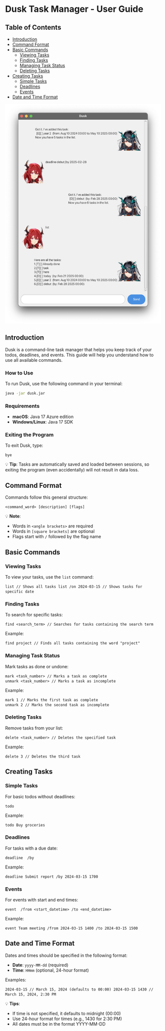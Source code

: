 # Dusk Task Manager - User Guide

## Table of Contents

- [Introduction](#introduction)
- [Command Format](#command-format)
- [Basic Commands](#basic-commands)
  - [Viewing Tasks](#viewing-tasks)
  - [Finding Tasks](#finding-tasks)
  - [Managing Task Status](#managing-task-status)
  - [Deleting Tasks](#deleting-tasks)
- [Creating Tasks](#creating-tasks)
  - [Simple Tasks](#simple-tasks)
  - [Deadlines](#deadlines)
  - [Events](#events)
- [Date and Time Format](#date-and-time-format)

![User Interface](Ui.png)

## Introduction

Dusk is a command-line task manager that helps you keep track of your todos, deadlines, and events. This guide will help
you understand how to use all available commands.

### How to Use

To run Dusk, use the following command in your terminal:

```bash
java -jar dusk.jar
```

### Requirements

- **macOS**: Java 17 Azure edition
- **Windows/Linux**: Java 17 SDK

### Exiting the Program

To exit Dusk, type:

```text
bye
```

💡 **Tip**: Tasks are automatically saved and loaded between sessions, so exiting the program (even accidentally) will
not result in data loss.

## Command Format

Commands follow this general structure:
```text
<command_word> [description] [flags]
```
💡 **Note**:
- Words in `<angle brackets>` are required
- Words in `[square brackets]` are optional
- Flags start with `/` followed by the flag name

## Basic Commands

### Viewing Tasks

To view your tasks, use the `list` command:
```text
list // Shows all tasks list /on 2024-03-15 // Shows tasks for specific date
```

### Finding Tasks

To search for specific tasks:
```text
find <search_term> // Searches for tasks containing the search term
```

Example:
```text
find project // Finds all tasks containing the word "project"
```

### Managing Task Status

Mark tasks as done or undone:
```text
mark <task_number> // Marks a task as complete
unmark <task_number> // Marks a task as incomplete
```

Example:
```text
mark 1 // Marks the first task as complete
unmark 2 // Marks the second task as incomplete
```

### Deleting Tasks

Remove tasks from your list:
```text
delete <task_number> // Deletes the specified task
```

Example:
```text
delete 3 // Deletes the third task
```

## Creating Tasks

### Simple Tasks

For basic todos without deadlines:
```text
todo
```

Example:
```text
todo Buy groceries
```

### Deadlines

For tasks with a due date:
```text
deadline  /by
```

Example:
```text
deadline Submit report /by 2024-03-15 1700
```

### Events

For events with start and end times:
```text
event  /from <start_datetime> /to <end_datetime>
```

Example:
```text
event Team meeting /from 2024-03-15 1400 /to 2024-03-15 1500
```

## Date and Time Format

Dates and times should be specified in the following format:

- **Date**: `yyyy-MM-dd` (required)
- **Time**: `HHmm` (optional, 24-hour format)

Examples:
```text
2024-03-15 // March 15, 2024 (defaults to 00:00) 2024-03-15 1430 // March 15, 2024, 2:30 PM
```

💡 **Tips**:
- If time is not specified, it defaults to midnight (00:00)
- Use 24-hour format for times (e.g., 1430 for 2:30 PM)
- All dates must be in the format YYYY-MM-DD
